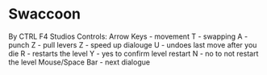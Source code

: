 # Swaccoon
By CTRL F4 Studios
Controls:
    Arrow Keys - movement
    T - swapping
    A - punch
    Z - pull levers
    Z - speed up dialouge
    U - undoes last move after you die
    R - restarts the level
    Y - yes to confirm level restart
    N - no to not restart the level
    Mouse/Space Bar - next dialogue
